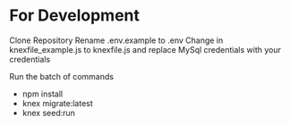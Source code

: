 # For Development

Clone Repository 
Rename .env.example to .env
Change in knexfile_example.js to knexfile.js and replace MySql credentials with your credentials

Run the batch of commands
- npm install
- knex migrate:latest
- knex seed:run

